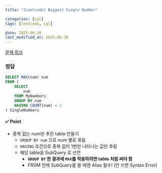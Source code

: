 ```yaml
---
title: "[Leetcode] Biggest Single Number"

categories: [sql]
tags: [leetcode, sql]

date: 2025-06-30
last_modified_at: 2025-06-30
---
```

[문제 링크](https://leetcode.com/problems/biggest-single-number/description/?envType=study-plan-v2&envId=top-sql-50)

### 정답
```sql
SELECT MAX(num) num
FROM (
    SELECT
        num
    FROM MyNumbers
    GROUP BY num
    HAVING COUNT(num) = 1
) SingleNumbers
```

#### ✅ Point
- 중복 없는 num만 추린 table 만들기
    - `GROUP BY num` 으로 num 별로 묶음
    - `HAVING` 조건으로 중복 없이 1번만 나타나는 값만 추림
    - 해당 table을 SubQuery 로 선언
        - **`GROUP BY` 한 결과에 `MAX`를 적용하려면 table 처럼 써야 함**
        - FROM 안에 SubQuery를 쓸 때엔 Alias 필수! (안 쓰면 Syntax Error)
